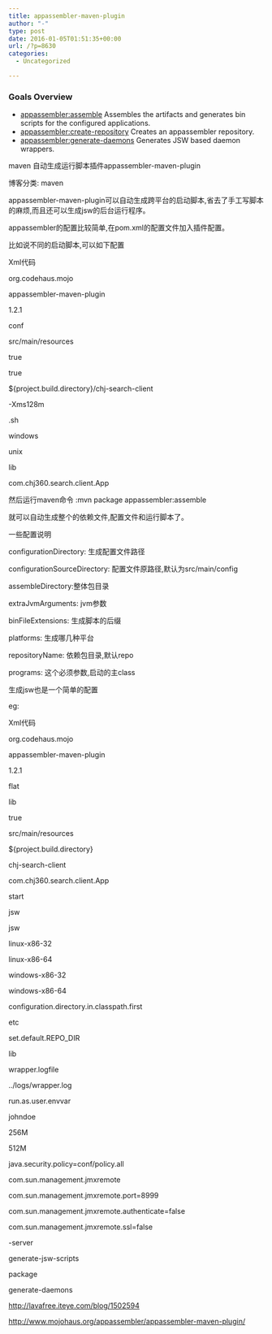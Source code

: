 ```yaml
---
title: appassembler-maven-plugin
author: "-"
type: post
date: 2016-01-05T01:51:35+00:00
url: /?p=8630
categories:
  - Uncategorized

---
```

### Goals Overview

  * [appassembler:assemble][1] Assembles the artifacts and generates bin scripts for the configured applications.
  * [appassembler:create-repository][2] Creates an appassembler repository.
  * [appassembler:generate-daemons][3] Generates JSW based daemon wrappers.


maven 自动生成运行脚本插件appassembler-maven-plugin
  
博客分类: maven

appassembler-maven-plugin可以自动生成跨平台的启动脚本,省去了手工写脚本的麻烦,而且还可以生成jsw的后台运行程序。

appassembler的配置比较简单,在pom.xml的配置文件加入插件配置。

比如说不同的启动脚本,可以如下配置


Xml代码
  
<plugin>
  
<groupId>org.codehaus.mojo</groupId>
  
appassembler-maven-plugin</artifactId>
  
<version>1.2.1</version>
  
<configuration>
  
<configurationDirectory>conf</configurationDirectory>
  
<configurationSourceDirectory>src/main/resources</configurationSourceDirectory>
  
<copyConfigurationDirectory>true</copyConfigurationDirectory>
  
<includeConfigurationDirectoryInClasspath>true</includeConfigurationDirectoryInClasspath>
  
${project.build.directory}/chj-search-client</assembleDirectory>
  
<extraJvmArguments>-Xms128m</extraJvmArguments>
  
<binFileExtensions>
  
<unix>.sh</unix>
  
</binFileExtensions>
  
<platforms>
  
<platform>windows</platform>
  
<platform>unix</platform>
  
</platforms>
  
<repositoryName>lib</repositoryName>
  
<programs>
  
<program>
  
<mainClass>com.chj360.search.client.App</mainClass>
  
</program>
  
</programs>
  
</configuration>
  
</plugin>
  
然后运行maven命令 :mvn package appassembler:assemble

就可以自动生成整个的依赖文件,配置文件和运行脚本了。


一些配置说明

configurationDirectory: 生成配置文件路径

configurationSourceDirectory: 配置文件原路径,默认为src/main/config

assembleDirectory:整体包目录

extraJvmArguments: jvm参数

binFileExtensions: 生成脚本的后缀

platforms: 生成哪几种平台

repositoryName: 依赖包目录,默认repo

programs: 这个必须参数,启动的主class

生成jsw也是一个简单的配置

eg: 


Xml代码
  
<plugin>
  
<groupId>org.codehaus.mojo</groupId>
  
appassembler-maven-plugin</artifactId>
  
<version>1.2.1</version>
  
<configuration>
  
<repositoryLayout>flat</repositoryLayout>
  
<repositoryName>lib</repositoryName>
  
<includeConfigurationDirectoryInClasspath>true</includeConfigurationDirectoryInClasspath>
  
<copyConfigurationDirectory>src/main/resources</copyConfigurationDirectory>
  
<target>${project.build.directory}</target>
  
<daemons>
  
<daemon>
  
<id>chj-search-client</id>
  
<mainClass>com.chj360.search.client.App</mainClass>
  
<commandLineArguments>
  
<commandLineArgument>start</commandLineArgument>
  
</commandLineArguments>
  
<platforms>
  
<platform>jsw</platform>
  
</platforms>
  
<generatorConfigurations>
  
<generatorConfiguration>
  
<generator>jsw</generator>
  
<includes>
  
<include>linux-x86-32</include>
  
<include>linux-x86-64</include>
  
<include>windows-x86-32</include>
  
<include>windows-x86-64</include>
  
</includes>
  
<configuration>
  
<property>
  
<name>configuration.directory.in.classpath.first</name>
  
<value>etc</value>
  
</property>
  
<property>
  
<name>set.default.REPO_DIR</name>
  
<value>lib</value>
  
</property>
  
<property>
  
<name>wrapper.logfile</name>
  
<value>../logs/wrapper.log</value>
  
</property>
  
<property>
  
<name>run.as.user.envvar</name>
  
<value>johndoe</value>
  
</property>
  
</configuration>
  
</generatorConfiguration>
  
</generatorConfigurations>
  
<jvmSettings>
  
<initialMemorySize>256M</initialMemorySize>
  
<maxMemorySize>512M</maxMemorySize>
  
<systemProperties>
  
<systemProperty>java.security.policy=conf/policy.all</systemProperty>
  
<systemProperty>com.sun.management.jmxremote</systemProperty>
  
<systemProperty>com.sun.management.jmxremote.port=8999</systemProperty>
  
<systemProperty>com.sun.management.jmxremote.authenticate=false</systemProperty>
  
<systemProperty>com.sun.management.jmxremote.ssl=false</systemProperty>
  
</systemProperties>
  
<extraArguments>
  
<extraArgument>-server</extraArgument>
  
</extraArguments>
  
</jvmSettings>
  
</daemon>
  
</daemons>
  
</configuration>
  
<executions>
  
<execution>
  
<id>generate-jsw-scripts</id>
  
<phase>package</phase>
  
<goals>
  
<goal>generate-daemons</goal>
  
</goals>
  
</execution>
  
</executions>
  
</plugin>


http://lavafree.iteye.com/blog/1502594

http://www.mojohaus.org/appassembler/appassembler-maven-plugin/

 [1]: http://www.mojohaus.org/appassembler/appassembler-maven-plugin/assemble-mojo.html
 [2]: http://www.mojohaus.org/appassembler/appassembler-maven-plugin/create-repository-mojo.html
 [3]: http://www.mojohaus.org/appassembler/appassembler-maven-plugin/generate-daemons-mojo.html